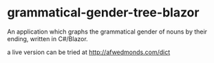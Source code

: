 # grammatical-gender-tree-blazor
An application which graphs the grammatical gender of nouns by their ending, written in C#/Blazor.

a live version can be tried at http://afwedmonds.com/dict
